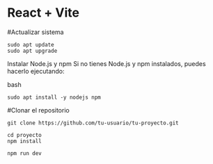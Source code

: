 # React + Vite

#Actualizar sistema

```
sudo apt update
sudo apt upgrade
```

Instalar Node.js y npm
Si no tienes Node.js y npm instalados, puedes hacerlo ejecutando:

bash

```
sudo apt install -y nodejs npm
```

#Clonar el repositorio

```
git clone https://github.com/tu-usuario/tu-proyecto.git
```

```
cd proyecto
npm install
```

```
npm run dev
```
  
